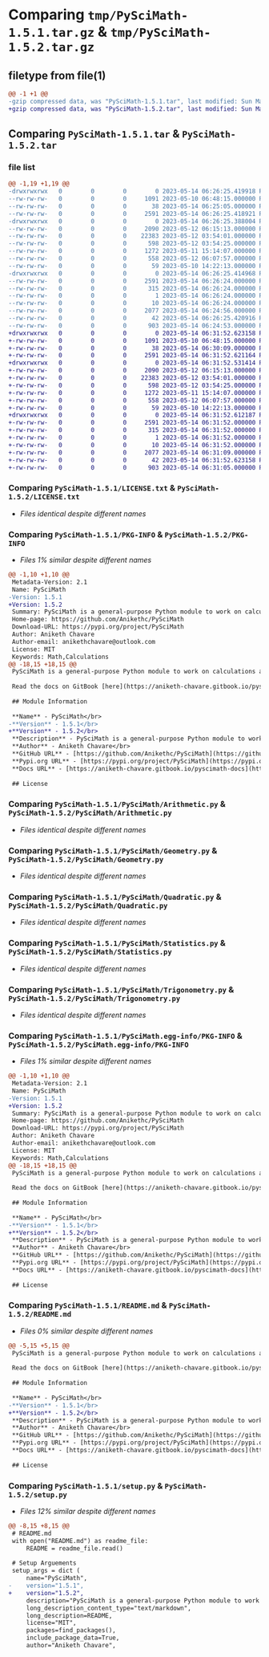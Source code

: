 # Comparing `tmp/PySciMath-1.5.1.tar.gz` & `tmp/PySciMath-1.5.2.tar.gz`

## filetype from file(1)

```diff
@@ -1 +1 @@
-gzip compressed data, was "PySciMath-1.5.1.tar", last modified: Sun May 14 06:26:25 2023, max compression
+gzip compressed data, was "PySciMath-1.5.2.tar", last modified: Sun May 14 06:31:52 2023, max compression
```

## Comparing `PySciMath-1.5.1.tar` & `PySciMath-1.5.2.tar`

### file list

```diff
@@ -1,19 +1,19 @@
-drwxrwxrwx   0        0        0        0 2023-05-14 06:26:25.419918 PySciMath-1.5.1/
--rw-rw-rw-   0        0        0     1091 2023-05-10 06:48:15.000000 PySciMath-1.5.1/LICENSE.txt
--rw-rw-rw-   0        0        0       38 2023-05-14 06:25:05.000000 PySciMath-1.5.1/MANIFEST.in
--rw-rw-rw-   0        0        0     2591 2023-05-14 06:26:25.418921 PySciMath-1.5.1/PKG-INFO
-drwxrwxrwx   0        0        0        0 2023-05-14 06:26:25.388004 PySciMath-1.5.1/PySciMath/
--rw-rw-rw-   0        0        0     2090 2023-05-12 06:15:13.000000 PySciMath-1.5.1/PySciMath/Arithmetic.py
--rw-rw-rw-   0        0        0    22383 2023-05-12 03:54:01.000000 PySciMath-1.5.1/PySciMath/Geometry.py
--rw-rw-rw-   0        0        0      598 2023-05-12 03:54:25.000000 PySciMath-1.5.1/PySciMath/Quadratic.py
--rw-rw-rw-   0        0        0     1272 2023-05-11 15:14:07.000000 PySciMath-1.5.1/PySciMath/Statistics.py
--rw-rw-rw-   0        0        0      558 2023-05-12 06:07:57.000000 PySciMath-1.5.1/PySciMath/Trigonometry.py
--rw-rw-rw-   0        0        0       59 2023-05-10 14:22:13.000000 PySciMath-1.5.1/PySciMath/__init__.py
-drwxrwxrwx   0        0        0        0 2023-05-14 06:26:25.414968 PySciMath-1.5.1/PySciMath.egg-info/
--rw-rw-rw-   0        0        0     2591 2023-05-14 06:26:24.000000 PySciMath-1.5.1/PySciMath.egg-info/PKG-INFO
--rw-rw-rw-   0        0        0      315 2023-05-14 06:26:24.000000 PySciMath-1.5.1/PySciMath.egg-info/SOURCES.txt
--rw-rw-rw-   0        0        0        1 2023-05-14 06:26:24.000000 PySciMath-1.5.1/PySciMath.egg-info/dependency_links.txt
--rw-rw-rw-   0        0        0       10 2023-05-14 06:26:24.000000 PySciMath-1.5.1/PySciMath.egg-info/top_level.txt
--rw-rw-rw-   0        0        0     2077 2023-05-14 06:24:56.000000 PySciMath-1.5.1/README.md
--rw-rw-rw-   0        0        0       42 2023-05-14 06:26:25.420916 PySciMath-1.5.1/setup.cfg
--rw-rw-rw-   0        0        0      903 2023-05-14 06:24:53.000000 PySciMath-1.5.1/setup.py
+drwxrwxrwx   0        0        0        0 2023-05-14 06:31:52.623158 PySciMath-1.5.2/
+-rw-rw-rw-   0        0        0     1091 2023-05-10 06:48:15.000000 PySciMath-1.5.2/LICENSE.txt
+-rw-rw-rw-   0        0        0       38 2023-05-14 06:30:09.000000 PySciMath-1.5.2/MANIFEST.in
+-rw-rw-rw-   0        0        0     2591 2023-05-14 06:31:52.621164 PySciMath-1.5.2/PKG-INFO
+drwxrwxrwx   0        0        0        0 2023-05-14 06:31:52.531414 PySciMath-1.5.2/PySciMath/
+-rw-rw-rw-   0        0        0     2090 2023-05-12 06:15:13.000000 PySciMath-1.5.2/PySciMath/Arithmetic.py
+-rw-rw-rw-   0        0        0    22383 2023-05-12 03:54:01.000000 PySciMath-1.5.2/PySciMath/Geometry.py
+-rw-rw-rw-   0        0        0      598 2023-05-12 03:54:25.000000 PySciMath-1.5.2/PySciMath/Quadratic.py
+-rw-rw-rw-   0        0        0     1272 2023-05-11 15:14:07.000000 PySciMath-1.5.2/PySciMath/Statistics.py
+-rw-rw-rw-   0        0        0      558 2023-05-12 06:07:57.000000 PySciMath-1.5.2/PySciMath/Trigonometry.py
+-rw-rw-rw-   0        0        0       59 2023-05-10 14:22:13.000000 PySciMath-1.5.2/PySciMath/__init__.py
+drwxrwxrwx   0        0        0        0 2023-05-14 06:31:52.612187 PySciMath-1.5.2/PySciMath.egg-info/
+-rw-rw-rw-   0        0        0     2591 2023-05-14 06:31:52.000000 PySciMath-1.5.2/PySciMath.egg-info/PKG-INFO
+-rw-rw-rw-   0        0        0      315 2023-05-14 06:31:52.000000 PySciMath-1.5.2/PySciMath.egg-info/SOURCES.txt
+-rw-rw-rw-   0        0        0        1 2023-05-14 06:31:52.000000 PySciMath-1.5.2/PySciMath.egg-info/dependency_links.txt
+-rw-rw-rw-   0        0        0       10 2023-05-14 06:31:52.000000 PySciMath-1.5.2/PySciMath.egg-info/top_level.txt
+-rw-rw-rw-   0        0        0     2077 2023-05-14 06:31:09.000000 PySciMath-1.5.2/README.md
+-rw-rw-rw-   0        0        0       42 2023-05-14 06:31:52.623158 PySciMath-1.5.2/setup.cfg
+-rw-rw-rw-   0        0        0      903 2023-05-14 06:31:05.000000 PySciMath-1.5.2/setup.py
```

### Comparing `PySciMath-1.5.1/LICENSE.txt` & `PySciMath-1.5.2/LICENSE.txt`

 * *Files identical despite different names*

### Comparing `PySciMath-1.5.1/PKG-INFO` & `PySciMath-1.5.2/PKG-INFO`

 * *Files 1% similar despite different names*

```diff
@@ -1,10 +1,10 @@
 Metadata-Version: 2.1
 Name: PySciMath
-Version: 1.5.1
+Version: 1.5.2
 Summary: PySciMath is a general-purpose Python module to work on calculations and solve mathmematical and scientific problems.
 Home-page: https://github.com/Anikethc/PySciMath
 Download-URL: https://pypi.org/project/PySciMath
 Author: Aniketh Chavare
 Author-email: anikethchavare@outlook.com
 License: MIT
 Keywords: Math,Calculations
@@ -18,15 +18,15 @@
 PySciMath is a general-purpose Python module to work on calculations and solve mathematical and scientific problems.
 
 Read the docs on GitBook [here](https://aniketh-chavare.gitbook.io/pyscimath-docs).
 
 ## Module Information
 
 **Name** - PySciMath</br>
-**Version** - 1.5.1</br>
+**Version** - 1.5.2</br>
 **Description** - PySciMath is a general-purpose Python module to work on calculations and solve mathematical and scientific problems.</br>
 **Author** - Aniketh Chavare</br>
 **GitHub URL** - [https://github.com/Anikethc/PySciMath](https://github.com/Anikethc/PySciMath)</br>
 **Pypi.org URL** - [https://pypi.org/project/PySciMath](https://pypi.org/project/PySciMath)</br>
 **Docs URL** - [https://aniketh-chavare.gitbook.io/pyscimath-docs](https://aniketh-chavare.gitbook.io/pyscimath-docs)
 
 ## License
```

### Comparing `PySciMath-1.5.1/PySciMath/Arithmetic.py` & `PySciMath-1.5.2/PySciMath/Arithmetic.py`

 * *Files identical despite different names*

### Comparing `PySciMath-1.5.1/PySciMath/Geometry.py` & `PySciMath-1.5.2/PySciMath/Geometry.py`

 * *Files identical despite different names*

### Comparing `PySciMath-1.5.1/PySciMath/Quadratic.py` & `PySciMath-1.5.2/PySciMath/Quadratic.py`

 * *Files identical despite different names*

### Comparing `PySciMath-1.5.1/PySciMath/Statistics.py` & `PySciMath-1.5.2/PySciMath/Statistics.py`

 * *Files identical despite different names*

### Comparing `PySciMath-1.5.1/PySciMath/Trigonometry.py` & `PySciMath-1.5.2/PySciMath/Trigonometry.py`

 * *Files identical despite different names*

### Comparing `PySciMath-1.5.1/PySciMath.egg-info/PKG-INFO` & `PySciMath-1.5.2/PySciMath.egg-info/PKG-INFO`

 * *Files 1% similar despite different names*

```diff
@@ -1,10 +1,10 @@
 Metadata-Version: 2.1
 Name: PySciMath
-Version: 1.5.1
+Version: 1.5.2
 Summary: PySciMath is a general-purpose Python module to work on calculations and solve mathmematical and scientific problems.
 Home-page: https://github.com/Anikethc/PySciMath
 Download-URL: https://pypi.org/project/PySciMath
 Author: Aniketh Chavare
 Author-email: anikethchavare@outlook.com
 License: MIT
 Keywords: Math,Calculations
@@ -18,15 +18,15 @@
 PySciMath is a general-purpose Python module to work on calculations and solve mathematical and scientific problems.
 
 Read the docs on GitBook [here](https://aniketh-chavare.gitbook.io/pyscimath-docs).
 
 ## Module Information
 
 **Name** - PySciMath</br>
-**Version** - 1.5.1</br>
+**Version** - 1.5.2</br>
 **Description** - PySciMath is a general-purpose Python module to work on calculations and solve mathematical and scientific problems.</br>
 **Author** - Aniketh Chavare</br>
 **GitHub URL** - [https://github.com/Anikethc/PySciMath](https://github.com/Anikethc/PySciMath)</br>
 **Pypi.org URL** - [https://pypi.org/project/PySciMath](https://pypi.org/project/PySciMath)</br>
 **Docs URL** - [https://aniketh-chavare.gitbook.io/pyscimath-docs](https://aniketh-chavare.gitbook.io/pyscimath-docs)
 
 ## License
```

### Comparing `PySciMath-1.5.1/README.md` & `PySciMath-1.5.2/README.md`

 * *Files 0% similar despite different names*

```diff
@@ -5,15 +5,15 @@
 PySciMath is a general-purpose Python module to work on calculations and solve mathematical and scientific problems.
 
 Read the docs on GitBook [here](https://aniketh-chavare.gitbook.io/pyscimath-docs).
 
 ## Module Information
 
 **Name** - PySciMath</br>
-**Version** - 1.5.1</br>
+**Version** - 1.5.2</br>
 **Description** - PySciMath is a general-purpose Python module to work on calculations and solve mathematical and scientific problems.</br>
 **Author** - Aniketh Chavare</br>
 **GitHub URL** - [https://github.com/Anikethc/PySciMath](https://github.com/Anikethc/PySciMath)</br>
 **Pypi.org URL** - [https://pypi.org/project/PySciMath](https://pypi.org/project/PySciMath)</br>
 **Docs URL** - [https://aniketh-chavare.gitbook.io/pyscimath-docs](https://aniketh-chavare.gitbook.io/pyscimath-docs)
 
 ## License
```

### Comparing `PySciMath-1.5.1/setup.py` & `PySciMath-1.5.2/setup.py`

 * *Files 12% similar despite different names*

```diff
@@ -8,15 +8,15 @@
 # README.md
 with open("README.md") as readme_file:
     README = readme_file.read()
 
 # Setup Arguements
 setup_args = dict (
     name="PySciMath",
-    version="1.5.1",
+    version="1.5.2",
     description="PySciMath is a general-purpose Python module to work on calculations and solve mathmematical and scientific problems.",
     long_description_content_type="text/markdown",
     long_description=README,
     license="MIT",
     packages=find_packages(),
     include_package_data=True,
     author="Aniketh Chavare",
```

